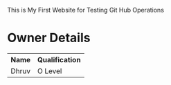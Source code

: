 This is My First Website for Testing Git Hub Operations
<h1>Owner Details</h1>
<table>
  <tr>
    <th>Name</th>
    <th>Qualification</th>
  </tr>
  <tr>
    <td>Dhruv</td>
    <td>O Level</td>
  </tr>
  
    
</table>
